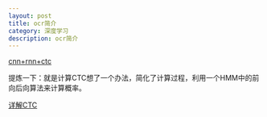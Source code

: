 ```yaml
---
layout: post
title: ocr简介
category: 深度学习
description: ocr简介
---
```


[cnn+rnn+ctc](https://zhuanlan.zhihu.com/p/43534801)

提炼一下：就是计算CTC想了一个办法，简化了计算过程，利用一个HMM中的前向后向算法来计算概率。

[详解CTC](https://zhuanlan.zhihu.com/p/42719047)

